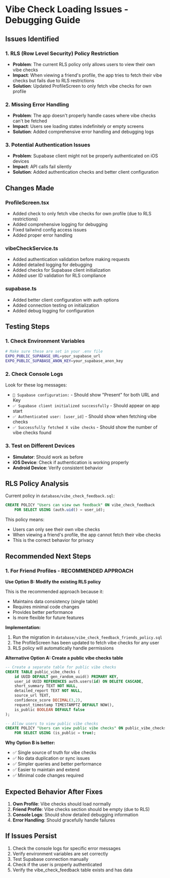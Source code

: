 # Vibe Check Loading Issues - Debugging Guide

## Issues Identified

### 1. **RLS (Row Level Security) Policy Restriction**

- **Problem**: The current RLS policy only allows users to view their own vibe checks
- **Impact**: When viewing a friend's profile, the app tries to fetch their vibe checks but fails due to RLS restrictions
- **Solution**: Updated ProfileScreen to only fetch vibe checks for own profile

### 2. **Missing Error Handling**

- **Problem**: The app doesn't properly handle cases where vibe checks can't be fetched
- **Impact**: Users see loading states indefinitely or empty screens
- **Solution**: Added comprehensive error handling and debugging logs

### 3. **Potential Authentication Issues**

- **Problem**: Supabase client might not be properly authenticated on iOS devices
- **Impact**: API calls fail silently
- **Solution**: Added authentication checks and better client configuration

## Changes Made

### ProfileScreen.tsx

- Added check to only fetch vibe checks for own profile (due to RLS restrictions)
- Added comprehensive logging for debugging
- Fixed tailwind config access issues
- Added proper error handling

### vibeCheckService.ts

- Added authentication validation before making requests
- Added detailed logging for debugging
- Added checks for Supabase client initialization
- Added user ID validation for RLS compliance

### supabase.ts

- Added better client configuration with auth options
- Added connection testing on initialization
- Added debug logging for configuration

## Testing Steps

### 1. Check Environment Variables

```bash
# Make sure these are set in your .env file
EXPO_PUBLIC_SUPABASE_URL=your_supabase_url
EXPO_PUBLIC_SUPABASE_ANON_KEY=your_supabase_anon_key
```

### 2. Check Console Logs

Look for these log messages:

- `🔧 Supabase configuration:` - Should show "Present" for both URL and Key
- `✅ Supabase client initialized successfully` - Should appear on app start
- `✅ Authenticated user: [user_id]` - Should show when fetching vibe checks
- `✅ Successfully fetched X vibe checks` - Should show the number of vibe checks found

### 3. Test on Different Devices

- **Simulator**: Should work as before
- **iOS Device**: Check if authentication is working properly
- **Android Device**: Verify consistent behavior

## RLS Policy Analysis

Current policy in `database/vibe_check_feedback.sql`:

```sql
CREATE POLICY "Users can view own feedback" ON vibe_check_feedback
    FOR SELECT USING (auth.uid() = user_id);
```

This policy means:

- Users can only see their own vibe checks
- When viewing a friend's profile, the app cannot fetch their vibe checks
- This is the correct behavior for privacy

## Recommended Next Steps

### 1. For Friend Profiles - RECOMMENDED APPROACH

**Use Option B: Modify the existing RLS policy**

This is the recommended approach because it:

- Maintains data consistency (single table)
- Requires minimal code changes
- Provides better performance
- Is more flexible for future features

**Implementation:**

1. Run the migration in `database/vibe_check_feedback_friends_policy.sql`
2. The ProfileScreen has been updated to fetch vibe checks for any user
3. RLS policy will automatically handle permissions

**Alternative Option A: Create a public vibe checks table**

```sql
-- Create a separate table for public vibe checks
CREATE TABLE public_vibe_checks (
    id UUID DEFAULT gen_random_uuid() PRIMARY KEY,
    user_id UUID REFERENCES auth.users(id) ON DELETE CASCADE,
    short_summary TEXT NOT NULL,
    detailed_report TEXT NOT NULL,
    source_url TEXT,
    confidence_score DECIMAL(3,2),
    request_timestamp TIMESTAMPTZ DEFAULT NOW(),
    is_public BOOLEAN DEFAULT false
);

-- Allow users to view public vibe checks
CREATE POLICY "Users can view public vibe checks" ON public_vibe_checks
    FOR SELECT USING (is_public = true);
```

**Why Option B is better:**

- ✅ Single source of truth for vibe checks
- ✅ No data duplication or sync issues
- ✅ Simpler queries and better performance
- ✅ Easier to maintain and extend
- ✅ Minimal code changes required

## Expected Behavior After Fixes

1. **Own Profile**: Vibe checks should load normally
2. **Friend Profile**: Vibe checks section should be empty (due to RLS)
3. **Console Logs**: Should show detailed debugging information
4. **Error Handling**: Should gracefully handle failures

## If Issues Persist

1. Check the console logs for specific error messages
2. Verify environment variables are set correctly
3. Test Supabase connection manually
4. Check if the user is properly authenticated
5. Verify the vibe_check_feedback table exists and has data
